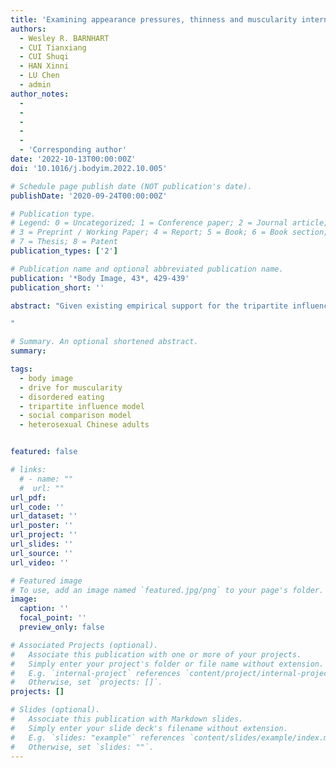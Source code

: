 ```yaml
---
title: 'Examining appearance pressures, thinness and muscularity internalizations, and social comparisons as correlates of drive for muscularity and thinness-oriented disordered eating in Chinese heterosexual men and women: Testing an integrated model'
authors:
  - Wesley R. BARNHART
  - CUI Tianxiang
  - CUI Shuqi
  - HAN Xinni
  - LU Chen
  - admin
author_notes:
  - 
  -
  -
  -
  - 
  - 'Corresponding author'
date: '2022-10-13T00:00:00Z'
doi: '10.1016/j.bodyim.2022.10.005'

# Schedule page publish date (NOT publication's date).
publishDate: '2020-09-24T00:00:00Z'

# Publication type.
# Legend: 0 = Uncategorized; 1 = Conference paper; 2 = Journal article;
# 3 = Preprint / Working Paper; 4 = Report; 5 = Book; 6 = Book section;
# 7 = Thesis; 8 = Patent
publication_types: ['2']

# Publication name and optional abbreviated publication name.
publication: '*Body Image, 43*, 429-439'
publication_short: ''

abstract: "Given existing empirical support for the tripartite influence and social comparison models to explain variance in body dissatisfaction and disordered eating across diverse populations in the Western context, research is needed to describe these models in non-Western populations. The present study tested an integrated model inclusive of appearance pressures, thinness and muscularity internalizations, and social comparisons in relation to drive for muscularity and thinness-oriented disordered eating in heterosexual Chinese adult men (*n* = 510) and women (*n* = 473). Separated by gender, two integrated models had good fit statistics per structural equation modeling. In men and women, higher appearance pressures were uniquely related to higher drive for muscularity and thinness-oriented disordered eating. In men and women, higher thinness and muscularity internalizations were uniquely related to higher thinness-oriented disordered eating and drive for muscularity, respectively. In men and women, higher upward body image comparisons were uniquely related to higher drive for muscularity, and in men only, higher downward body image comparisons were uniquely related to higher thinness-oriented disordered eating. The present findings, which extend theories of eating pathology, may aid in improving treatment efforts for body dissatisfaction and disordered eating in heterosexual Chinese adult men and women.

"

# Summary. An optional shortened abstract.
summary: 

tags:
  - body image
  - drive for muscularity
  - disordered eating
  - tripartite influence model
  - social comparison model
  - heterosexual Chinese adults


featured: false

# links:
  # - name: ""
  #  url: ""
url_pdf: 
url_code: ''
url_dataset: ''
url_poster: ''
url_project: ''
url_slides: ''
url_source: ''
url_video: ''

# Featured image
# To use, add an image named `featured.jpg/png` to your page's folder.
image:
  caption: ''
  focal_point: ''
  preview_only: false

# Associated Projects (optional).
#   Associate this publication with one or more of your projects.
#   Simply enter your project's folder or file name without extension.
#   E.g. `internal-project` references `content/project/internal-project/index.md`.
#   Otherwise, set `projects: []`.
projects: []

# Slides (optional).
#   Associate this publication with Markdown slides.
#   Simply enter your slide deck's filename without extension.
#   E.g. `slides: "example"` references `content/slides/example/index.md`.
#   Otherwise, set `slides: ""`.
---
```

